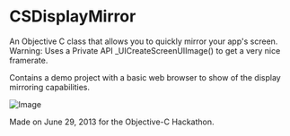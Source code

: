 CSDisplayMirror
===============

An Objective C class that allows you to quickly mirror your app's screen. Warning: Uses a Private API _UICreateScreenUIImage() to get a very nice framerate.

Contains a demo project with a basic web browser to show of the display mirroring capabilities.

![Image](https://raw.github.com/coolstar/CSDisplayMirror/master/mirror.png)

Made on June 29, 2013 for the Objective-C Hackathon.
